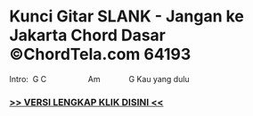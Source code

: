 
 # Kunci Gitar SLANK - Jangan ke Jakarta Chord Dasar ©ChordTela.com 64193


Intro:  G C                   Am             G Kau yang dulu

###  <a href="https://shortlighzx.web.app?sq=Kunci Gitar SLANK - Jangan ke Jakarta Chord Dasar ©ChordTela.com"> >> VERSI LENGKAP KLIK DISINI << </a>
